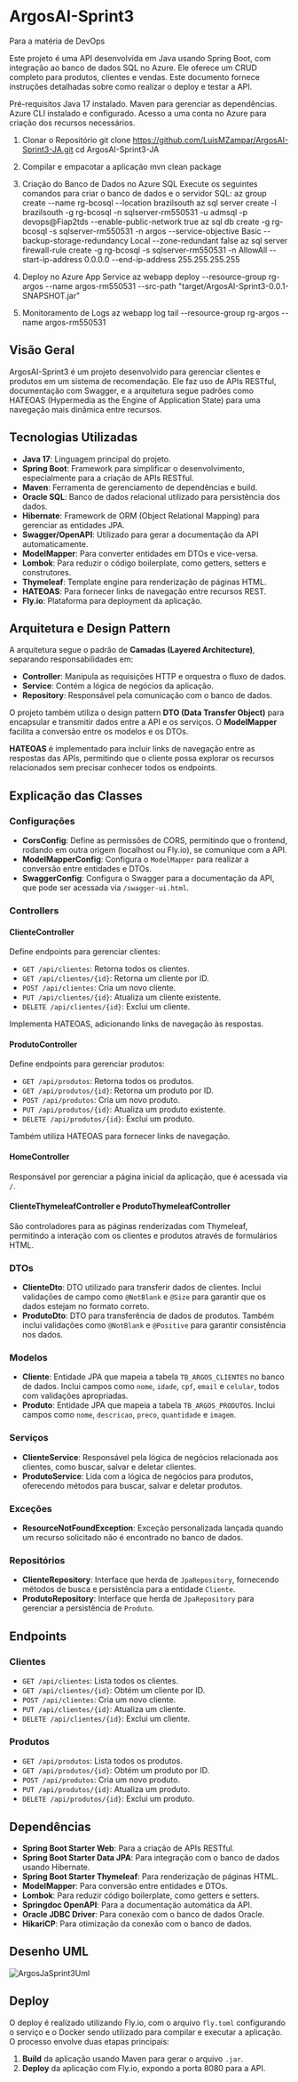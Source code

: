 # ArgosAI-Sprint3

Para a matéria de DevOps

Este projeto é uma API desenvolvida em Java usando Spring Boot, com integração ao banco de dados SQL no Azure. Ele oferece um CRUD completo para produtos, 
clientes e vendas. Este documento fornece instruções detalhadas sobre como realizar o deploy e testar a API.

Pré-requisitos
Java 17 instalado.
Maven para gerenciar as dependências.
Azure CLI instalado e configurado.
Acesso a uma conta no Azure para criação dos recursos necessários.

1. Clonar o Repositório
git clone https://github.com/LuisMZampar/ArgosAI-Sprint3-JA.git
cd ArgosAI-Sprint3-JA

2. Compilar e empacotar a aplicação
mvn clean package

3. Criação do Banco de Dados no Azure SQL
Execute os seguintes comandos para criar o banco de dados e o servidor SQL:
az group create --name rg-bcosql --location brazilsouth
az sql server create -l brazilsouth -g rg-bcosql -n sqlserver-rm550531 -u admsql -p devops@Fiap2tds --enable-public-network true
az sql db create -g rg-bcosql -s sqlserver-rm550531 -n argos --service-objective Basic --backup-storage-redundancy Local --zone-redundant false
az sql server firewall-rule create -g rg-bcosql -s sqlserver-rm550531 -n AllowAll --start-ip-address 0.0.0.0 --end-ip-address 255.255.255.255

5. Deploy no Azure App Service
az webapp deploy --resource-group rg-argos --name argos-rm550531 --src-path "target/ArgosAI-Sprint3-0.0.1-SNAPSHOT.jar"

6. Monitoramento de Logs
az webapp log tail --resource-group rg-argos --name argos-rm550531

## Visão Geral

ArgosAI-Sprint3 é um projeto desenvolvido para gerenciar clientes e produtos em um sistema de recomendação. Ele faz uso de APIs RESTful, documentação com Swagger, e a arquitetura segue padrões como HATEOAS (Hypermedia as the Engine of Application State) para uma navegação mais dinâmica entre recursos.

## Tecnologias Utilizadas

- **Java 17**: Linguagem principal do projeto.
- **Spring Boot**: Framework para simplificar o desenvolvimento, especialmente para a criação de APIs RESTful.
- **Maven**: Ferramenta de gerenciamento de dependências e build.
- **Oracle SQL**: Banco de dados relacional utilizado para persistência dos dados.
- **Hibernate**: Framework de ORM (Object Relational Mapping) para gerenciar as entidades JPA.
- **Swagger/OpenAPI**: Utilizado para gerar a documentação da API automaticamente.
- **ModelMapper**: Para converter entidades em DTOs e vice-versa.
- **Lombok**: Para reduzir o código boilerplate, como getters, setters e construtores.
- **Thymeleaf**: Template engine para renderização de páginas HTML.
- **HATEOAS**: Para fornecer links de navegação entre recursos REST.
- **Fly.io**: Plataforma para deployment da aplicação.

## Arquitetura e Design Pattern

A arquitetura segue o padrão de **Camadas (Layered Architecture)**, separando responsabilidades em:

- **Controller**: Manipula as requisições HTTP e orquestra o fluxo de dados.
- **Service**: Contém a lógica de negócios da aplicação.
- **Repository**: Responsável pela comunicação com o banco de dados.

O projeto também utiliza o design pattern **DTO (Data Transfer Object)** para encapsular e transmitir dados entre a API e os serviços. O **ModelMapper** facilita a conversão entre os modelos e os DTOs.

**HATEOAS** é implementado para incluir links de navegação entre as respostas das APIs, permitindo que o cliente possa explorar os recursos relacionados sem precisar conhecer todos os endpoints.

## Explicação das Classes

### Configurações

- **CorsConfig**: Define as permissões de CORS, permitindo que o frontend, rodando em outra origem (localhost ou Fly.io), se comunique com a API.
- **ModelMapperConfig**: Configura o `ModelMapper` para realizar a conversão entre entidades e DTOs.
- **SwaggerConfig**: Configura o Swagger para a documentação da API, que pode ser acessada via `/swagger-ui.html`.

### Controllers

#### ClienteController

Define endpoints para gerenciar clientes:
- `GET /api/clientes`: Retorna todos os clientes.
- `GET /api/clientes/{id}`: Retorna um cliente por ID.
- `POST /api/clientes`: Cria um novo cliente.
- `PUT /api/clientes/{id}`: Atualiza um cliente existente.
- `DELETE /api/clientes/{id}`: Exclui um cliente.

Implementa HATEOAS, adicionando links de navegação às respostas.

#### ProdutoController

Define endpoints para gerenciar produtos:
- `GET /api/produtos`: Retorna todos os produtos.
- `GET /api/produtos/{id}`: Retorna um produto por ID.
- `POST /api/produtos`: Cria um novo produto.
- `PUT /api/produtos/{id}`: Atualiza um produto existente.
- `DELETE /api/produtos/{id}`: Exclui um produto.

Também utiliza HATEOAS para fornecer links de navegação.

#### HomeController

Responsável por gerenciar a página inicial da aplicação, que é acessada via `/`.

#### ClienteThymeleafController e ProdutoThymeleafController

São controladores para as páginas renderizadas com Thymeleaf, permitindo a interação com os clientes e produtos através de formulários HTML.

### DTOs

- **ClienteDto**: DTO utilizado para transferir dados de clientes. Inclui validações de campo como `@NotBlank` e `@Size` para garantir que os dados estejam no formato correto.
- **ProdutoDto**: DTO para transferência de dados de produtos. Também inclui validações como `@NotBlank` e `@Positive` para garantir consistência nos dados.

### Modelos

- **Cliente**: Entidade JPA que mapeia a tabela `TB_ARGOS_CLIENTES` no banco de dados. Inclui campos como `nome`, `idade`, `cpf`, `email` e `celular`, todos com validações apropriadas.
- **Produto**: Entidade JPA que mapeia a tabela `TB_ARGOS_PRODUTOS`. Inclui campos como `nome`, `descricao`, `preco`, `quantidade` e `imagem`.

### Serviços

- **ClienteService**: Responsável pela lógica de negócios relacionada aos clientes, como buscar, salvar e deletar clientes.
- **ProdutoService**: Lida com a lógica de negócios para produtos, oferecendo métodos para buscar, salvar e deletar produtos.

### Exceções

- **ResourceNotFoundException**: Exceção personalizada lançada quando um recurso solicitado não é encontrado no banco de dados.

### Repositórios

- **ClienteRepository**: Interface que herda de `JpaRepository`, fornecendo métodos de busca e persistência para a entidade `Cliente`.
- **ProdutoRepository**: Interface que herda de `JpaRepository` para gerenciar a persistência de `Produto`.

## Endpoints

### Clientes

- `GET /api/clientes`: Lista todos os clientes.
- `GET /api/clientes/{id}`: Obtém um cliente por ID.
- `POST /api/clientes`: Cria um novo cliente.
- `PUT /api/clientes/{id}`: Atualiza um cliente.
- `DELETE /api/clientes/{id}`: Exclui um cliente.

### Produtos

- `GET /api/produtos`: Lista todos os produtos.
- `GET /api/produtos/{id}`: Obtém um produto por ID.
- `POST /api/produtos`: Cria um novo produto.
- `PUT /api/produtos/{id}`: Atualiza um produto.
- `DELETE /api/produtos/{id}`: Exclui um produto.

## Dependências

- **Spring Boot Starter Web**: Para a criação de APIs RESTful.
- **Spring Boot Starter Data JPA**: Para integração com o banco de dados usando Hibernate.
- **Spring Boot Starter Thymeleaf**: Para renderização de páginas HTML.
- **ModelMapper**: Para conversão entre entidades e DTOs.
- **Lombok**: Para reduzir código boilerplate, como getters e setters.
- **Springdoc OpenAPI**: Para a documentação automática da API.
- **Oracle JDBC Driver**: Para conexão com o banco de dados Oracle.
- **HikariCP**: Para otimização da conexão com o banco de dados.

## Desenho UML

![ArgosJaSprint3Uml](https://github.com/user-attachments/assets/f92eb320-244f-4f7e-b632-8bf716d74276)


## Deploy

O deploy é realizado utilizando Fly.io, com o arquivo `fly.toml` configurando o serviço e o Docker sendo utilizado para compilar e executar a aplicação. O processo envolve duas etapas principais:

1. **Build** da aplicação usando Maven para gerar o arquivo `.jar`.
2. **Deploy** da aplicação com Fly.io, expondo a porta 8080 para a API.
